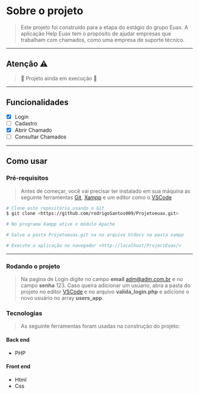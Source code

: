 # Sobre o projeto
> Este projeto foi construído para a etapa do estágio do grupo Euax. A aplicação Help Euax tem o propósito de ajudar empresas que trabalham com chamados, como uma empresa de suporte técnico.
---
## Atenção ⚠️

> 🚧 Projeto ainda em execução 🚧

---

## Funcionalidades

- [x] Login
- [ ] Cadastro
- [x] Abrir Chamado
- [ ] Consultar Chamados

---

## Como usar

### Pré-requisitos

> Antes de começar, você vai precisar ter instalado em sua máquina as seguinte ferramentas [Git](https://git-scm.com), [Xampp](https://www.apachefriends.org/) e um editor como o [VSCode](https://code.visualstudio.com/)


```bash
# Clone este repositório usando o Git
$ git clone <https://github.com/rodrigoSantos009/Projetoeuax.git>

# No programa Xampp ative o módulo Apache

# Salve a pasta Projetoeuax.git na no arquivo htdocs na pasta xampp

# Execute a aplicação no navegador <http://localhost/ProjectEuax/>
```
---
### Rodando o projeto

> Na pagina de Login digite no campo **email** adm@adm.com.br e no campo **senha** 123. Caso queira adicionar um usúario, abra a pasta do projeto no editor [VSCode](https://code.visualstudio.com/) e no arquivo **valida_login.php** e adicione o novo usuário no array **users_app**.

### Tecnologias

> As seguinte ferramentas foram usadas na construção do projeto:
#### Back end
- PHP

#### Front end
- Html
- Css


